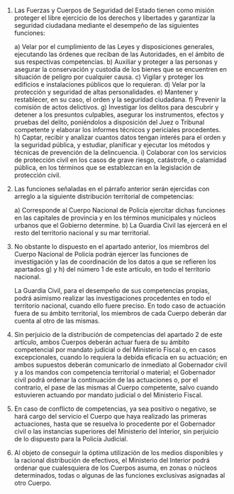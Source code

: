 1. Las Fuerzas y Cuerpos de Seguridad del Estado tienen como misión proteger el libre ejercicio de los derechos y libertades y garantizar la seguridad ciudadana mediante el desempeño de las siguientes funciones:

	a) Velar por el cumplimiento de las Leyes y disposiciones generales, ejecutando las órdenes que reciban de las Autoridades, en el ámbito de sus respectivas competencias.
	b) Auxiliar y proteger a las personas y asegurar la conservación y custodia de los bienes que se encuentren en situación de peligro por cualquier causa.
	c) Vigilar y proteger los edificios e instalaciones públicos que lo requieran.
	d) Velar por la protección y seguridad de altas personalidades.
	e) Mantener y restablecer, en su caso, el orden y la seguridad ciudadana.
	f) Prevenir la comisión de actos delictivos.
	g) Investigar los delitos para descubrir y detener a los presuntos culpables, asegurar los instrumentos, efectos y pruebas del delito, poniéndolos a disposición del Juez o Tribunal competente y elaborar los informes técnicos y periciales procedentes.
	h) Captar, recibir y analizar cuantos datos tengan interés para el orden y la seguridad pública, y estudiar, planificar y ejecutar los métodos y técnicas de prevención de la delincuencia.
	i) Colaborar con los servicios de protección civil en los casos de grave riesgo, catástrofe, o calamidad pública, en los términos que se establezcan en la legislación de protección civil.



2. Las funciones señaladas en el párrafo anterior serán ejercidas con arreglo a la siguiente distribución territorial de competencias:

	a) Corresponde al Cuerpo Nacional de Policía ejercitar dichas funciones en las capitales de provincia y en los términos municipales y núcleos urbanos que el Gobierno determine.
	b) La Guardia Civil las ejercerá en el resto del territorio nacional y su mar territorial.

3. No obstante lo dispuesto en el apartado anterior, los miembros del Cuerpo Nacional de Policía podrán ejercer las funciones de investigación y las de coordinación de los datos a que se refieren los apartados g) y h) del número 1 de este artículo, en todo el territorio nacional.

	La Guardia Civil, para el desempeño de sus competencias propias, podrá asimismo realizar las investigaciones procedentes en todo el territorio nacional, cuando ello fuere preciso.
	En todo caso de actuación fuera de su ámbito territorial, los miembros de cada Cuerpo deberán dar cuenta al otro de las mismas.

4. Sin perjuicio de la distribución de competencias del apartado 2 de este artículo, ambos Cuerpos deberán actuar fuera de su ámbito competencial por mandato judicial o del Ministerio Fiscal o, en casos excepcionales, cuando lo requiera la debida eficacia en su actuación; en ambos supuestos deberán comunicarlo de inmediato al Gobernador civil y a los mandos con competencia territorial o material; el Gobernador civil podrá ordenar la continuación de las actuaciones o, por el contrario, el pase de las mismas al Cuerpo competente, salvo cuando estuvieren actuando por mandato judicial o del Ministerio Fiscal.

5. En caso de conflicto de competencias, ya sea positivo o negativo, se hará cargo del servicio el Cuerpo que haya realizado las primeras actuaciones, hasta que se resuelva lo procedente por el Gobernador civil o las instancias superiores del Ministerio del Interior, sin perjuicio de lo dispuesto para la Policía Judicial.

6. Al objeto de conseguir la óptima utilización de los medios disponibles y la racional distribución de efectivos, el Ministerio del Interior podrá ordenar que cualesquiera de los Cuerpos asuma, en zonas o núcleos determinados, todas o algunas de las funciones exclusivas asignadas al otro Cuerpo.